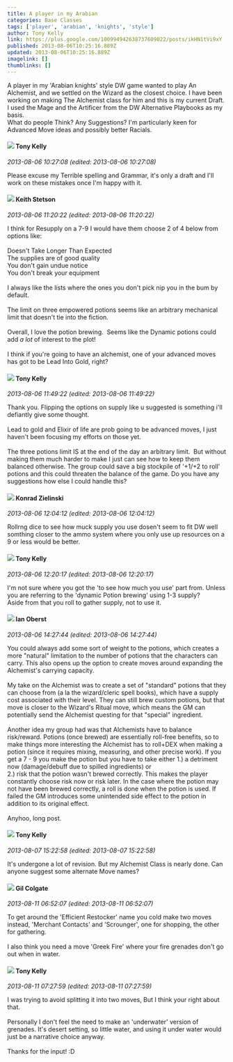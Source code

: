 ```yaml
---
title: A player in my Arabian
categories: Base Classes
tags: ['player', 'arabian', 'knights', 'style']
author: Tony Kelly
link: https://plus.google.com/100994942638737609022/posts/ikHN1tVi9xY
published: 2013-08-06T10:25:16.889Z
updated: 2013-08-06T10:25:16.889Z
imagelink: []
thumblinks: []
---
```


A player in my &#39;Arabian knights&#39; style DW game wanted to play An Alchemist, and we settled on the Wizard as the closest choice. I have been working on making The Alchemist class for him and this is my current Draft.<br />I used the Mage and the Artificer from the DW Alternative Playbooks as my basis. <br />What do people Think? Any Suggestions? I&#39;m particularly keen for Advanced Move ideas and possibly better Racials. 
<div id='comment z12yy5eyywecylmrt04cc3mhfmq0shzz4cw'>
  <h4><img src='{{site.baseurl}}//images/avatars/100994942638737609022_photo.jpg'> Tony Kelly</h4>
      <p><cite>2013-08-06 10:27:08 (edited: 2013-08-06 10:27:08)</cite></p>
        <p>Please excuse my Terrible spelling and Grammar, it&#39;s only a draft and I&#39;ll work on these mistakes once I&#39;m happy with it. </p>
</div>
        

<div id='comment z12yy5eyywecylmrt04cc3mhfmq0shzz4cw'>
  <h4><img src='{{site.baseurl}}//images/avatars/113990765511580864989_photo.jpg'> Keith Stetson</h4>
      <p><cite>2013-08-06 11:20:22 (edited: 2013-08-06 11:20:22)</cite></p>
        <p>I think for Resupply on a 7-9 I would have them choose 2 of 4 below from options like:<br /><br />Doesn&#39;t Take Longer Than Expected<br />The supplies are of good quality<br />You don&#39;t gain undue notice <br />You don&#39;t break your equipment <br /><br />I always like the lists where the ones you don&#39;t pick nip you in the bum by default.<br /><br />The limit on three empowered potions seems like an arbitrary mechanical limit that doesn&#39;t tie into the fiction.<br /><br />Overall, I love the potion brewing.  Seems like the Dynamic potions could add <i>a lot</i> of interest to the plot!<br /><br />I think if you&#39;re going to have an alchemist, one of your advanced moves has got to be Lead Into Gold, right?</p>
</div>
        

<div id='comment z12yy5eyywecylmrt04cc3mhfmq0shzz4cw'>
  <h4><img src='{{site.baseurl}}//images/avatars/100994942638737609022_photo.jpg'> Tony Kelly</h4>
      <p><cite>2013-08-06 11:49:22 (edited: 2013-08-06 11:49:22)</cite></p>
        <p>Thank you. Flipping the options on supply like u suggested is something i&#39;ll defiantly give some thought.<br /><br />Lead to gold and Elixir of life are prob going to be advanced moves, I just haven&#39;t been focusing my efforts on those yet.<br /><br />The three potions limit IS at the end of the day an arbitrary limit.  But without making them much harder to make I just can see how to keep them balanced otherwise. The group could save a big stockpile of &#39;+1/+2 to roll&#39; potions and this could threaten the balance of the game. Do you have any suggestions how else I could handle this? </p>
</div>
        

<div id='comment z12yy5eyywecylmrt04cc3mhfmq0shzz4cw'>
  <h4><img src='{{site.baseurl}}//images/avatars/115725920587018246269_photo.jpg'> Konrad Zielinski</h4>
      <p><cite>2013-08-06 12:04:12 (edited: 2013-08-06 12:04:12)</cite></p>
        <p>Rollrng dice to see how muck supply you use dosen&#39;t seem to fit DW well somthing closer to the ammo system where you only use up resources on a 9 or less would be better.</p>
</div>
        

<div id='comment z12yy5eyywecylmrt04cc3mhfmq0shzz4cw'>
  <h4><img src='{{site.baseurl}}//images/avatars/100994942638737609022_photo.jpg'> Tony Kelly</h4>
      <p><cite>2013-08-06 12:20:17 (edited: 2013-08-06 12:20:17)</cite></p>
        <p>I&#39;m not sure where you got the &#39;to see how much you use&#39; part from. Unless you are referring to the &#39;dynamic Potion brewing&#39; using 1-3 supply?<br />Aside from that you roll to gather supply, not to use it.  </p>
</div>
        

<div id='comment z12yy5eyywecylmrt04cc3mhfmq0shzz4cw'>
  <h4><img src='{{site.baseurl}}//images/avatars/106871249969130924144_photo.jpg'> Ian Oberst</h4>
      <p><cite>2013-08-06 14:27:44 (edited: 2013-08-06 14:27:44)</cite></p>
        <p>You could always add some sort of weight to the potions, which creates a more &quot;natural&quot; limitation to the number of potions that the characters can carry. This also opens up the option to create moves around expanding the Alchemist&#39;s carrying capacity.<br /><br />My take on the Alchemist was to create a set of &quot;standard&quot; potions that they can choose from (a la the wizard/cleric spell books), which have a supply cost associated with their level. They can still brew custom potions, but that move is closer to the Wizard&#39;s Ritual move, which means the GM can potentially send the Alchemist questing for that &quot;special&quot; ingredient.<br /><br />Another idea my group had was that Alchemists have to balance risk/reward. Potions (once brewed) are essentially roll-free benefits, so to make things more interesting the Alchemist has to roll+DEX when making a potion (since it requires mixing, measuring, and other precise work). If you get a 7 - 9 you make the potion but you have to take either 1.) a detriment now (damage/debuff due to spilled ingredients) or<br />2.) risk that the potion wasn&#39;t brewed correctly. This makes the player constantly choose risk now or risk later. In the case where the potion may not have been brewed correctly, a roll is done when the potion is used. If failed the GM introduces some unintended side effect to the potion in addition to its original effect.<br /><br />Anyhoo, long post.</p>
</div>
        

<div id='comment z12yy5eyywecylmrt04cc3mhfmq0shzz4cw'>
  <h4><img src='{{site.baseurl}}//images/avatars/100994942638737609022_photo.jpg'> Tony Kelly</h4>
      <p><cite>2013-08-07 15:22:58 (edited: 2013-08-07 15:22:58)</cite></p>
        <p>It&#39;s undergone a lot of revision. But my Alchemist Class is nearly done. Can anyone suggest some alternate Move names?</p>
</div>
        

<div id='comment z12yy5eyywecylmrt04cc3mhfmq0shzz4cw'>
  <h4><img src='{{site.baseurl}}//images/avatars/104172930362736309216_photo.jpg'> Gil Colgate</h4>
      <p><cite>2013-08-11 06:52:07 (edited: 2013-08-11 06:52:07)</cite></p>
        <p>To get around the &#39;Efficient Restocker&#39; name you cold make two moves instead, &#39;Merchant Contacts&#39; and &#39;Scrounger&#39;, one for shopping, the other for gathering.<br /><br />I also think you need a move &#39;Greek Fire&#39; where your fire grenades don&#39;t go out when in water.</p>
</div>
        

<div id='comment z12yy5eyywecylmrt04cc3mhfmq0shzz4cw'>
  <h4><img src='{{site.baseurl}}//images/avatars/100994942638737609022_photo.jpg'> Tony Kelly</h4>
      <p><cite>2013-08-11 07:27:59 (edited: 2013-08-11 07:27:59)</cite></p>
        <p>I was trying to avoid splitting it into two moves, But I think your right about that. <br /><br />Personally I don&#39;t feel the need to make an &#39;underwater&#39; version of grenades. It&#39;s desert setting, so little water, and using it under water would just be a narrative choice anyway.<br /><br />Thanks for the input! :D </p>
</div>
        